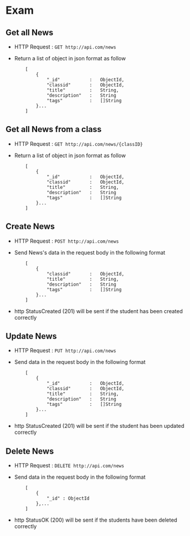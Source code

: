 
# Exam

## Get all News
* HTTP Request : ```GET http://api.com/news```
* Return a list of object in json format as follow

    ``` 
        [
			{
				"_id"           :	ObjectId,
				"classid"       :	ObjectId,
				"title"         :	String,
				"description"   :	String
                "tags"          :   []String
			}...
		]
    ```


## Get all News from a class
* HTTP Request : ```GET http://api.com/news/{classID}```
* Return a list of object in json format as follow

    ``` 
        [
			{
				"_id"           :	ObjectId,
				"classid"       :	ObjectId,
				"title"         :	String,
				"description"   :	String
                "tags"          :   []String
			}...
		]
    ```


## Create News
* HTTP Request : ```POST http://api.com/news```
* Send News's data in the request body in the following format 

	``` 
        [
			{
				"classid"       :	ObjectId,
				"title"         :	String,
				"description"   :	String
                "tags"          :   []String
			}...
		]
    ```

* http StatusCreated (201) will be sent if the student has been created correctly


## Update News
* HTTP Request : ```PUT http://api.com/news```
* Send data in the request body in the following format

    ``` 
        [
			{
				"_id"           :	ObjectId,
				"classid"       :	ObjectId,
				"title"         :	String,
				"description"   :	String
                "tags"          :   []String
			}...
		]
    ```

* http StatusCreated (201) will be sent if the student has been updated correctly


## Delete News
* HTTP Request : ```DELETE http://api.com/news```
* Send data in the request body in the following format

	``` 
		[
			{  
				"_id" : ObjectId
			},...
		]
	```
* http StatusOK (200) will be sent if the students have been deleted correctly
